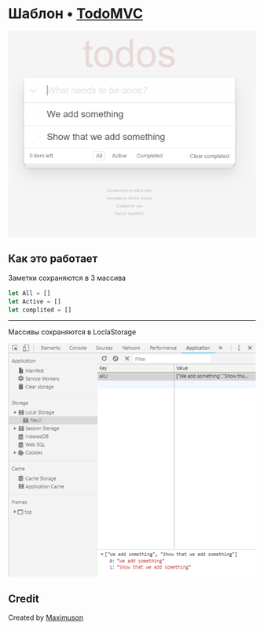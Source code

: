 # Шаблон • [TodoMVC](http://todomvc.com)

<img src = "res/Main.png" />


## Как это работает

Заметки сохраняются в 3 массива

```javascript
let All = []
let Active = []
let complited = []
```

---

Массивы сохраняются в LoclaStorage

<img src = "res/localStorage.png" />



## Credit

Created by [Maximuson]()
